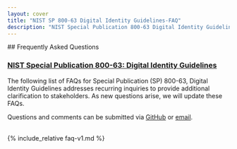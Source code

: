 ```yaml
---
layout: cover
title: "NIST SP 800-63 Digital Identity Guidelines-FAQ"
description: "NIST Special Publication 800-63 Digital Identity Guidelines-FAQ"
---
```

<section class="home home-title" markdown="1">

<div class="text-center" markdown="1">
## Frequently Asked Questions
</div>

### [NIST Special Publication 800-63: Digital Identity Guidelines](https://pages.nist.gov/800-63-3/)

</section>

<section class="home home-about" markdown="1">

The following list of FAQs for Special Publication (SP) 800-63, Digital Identity Guidelines addresses recurring inquiries to provide additional clarification to stakeholders. As new questions arise, we will update these FAQs.
</div>

Questions and comments can be submitted via [GitHub](https://github.com/usnistgov/800-63-FAQ/issues) or [email](mailto:dig-comments@nist.gov).
<br><br>


<div class="section-container" markdown="1">

{% include_relative faq-v1.md %}


</section>
